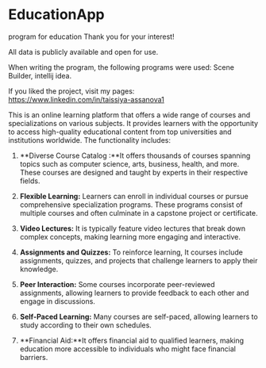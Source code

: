 # EducationApp
program for education
Thank you for your interest!

All data is publicly available and open for use.

When writing the program, the following programs were used: Scene Builder, intellij idea.

If you liked the project, visit my pages:
https://www.linkedin.com/in/taissiya-assanova1

This is an online learning platform that offers a wide range of courses and specializations on various subjects. It provides learners with the opportunity to access high-quality educational content from top universities and institutions worldwide. The functionality includes:

1. **Diverse Course Catalog :**It offers thousands of courses spanning topics such as computer science, arts, business, health, and more. These courses are designed and taught by experts in their respective fields.

2. **Flexible Learning:** Learners can enroll in individual courses or pursue comprehensive specialization programs. These programs consist of multiple courses and often culminate in a capstone project or certificate.

3. **Video Lectures:** It is typically feature video lectures that break down complex concepts, making learning more engaging and interactive.

4. **Assignments and Quizzes:** To reinforce learning, It courses include assignments, quizzes, and projects that challenge learners to apply their knowledge.

5. **Peer Interaction:** Some courses incorporate peer-reviewed assignments, allowing learners to provide feedback to each other and engage in discussions.

6. **Self-Paced Learning:** Many courses are self-paced, allowing learners to study according to their own schedules.

7. **Financial Aid:**It  offers financial aid to qualified learners, making education more accessible to individuals who might face financial barriers.

